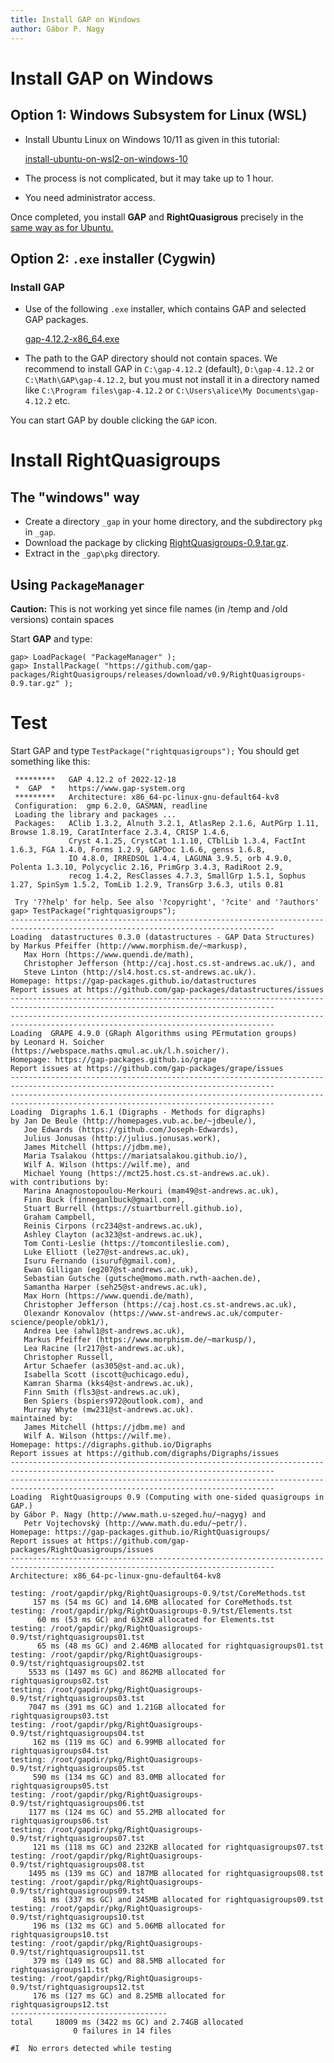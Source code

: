 ```yaml
---
title: Install GAP on Windows
author: Gábor P. Nagy
---
```




# Install GAP on Windows

## Option 1: Windows Subsystem for Linux (WSL)

* Install Ubuntu Linux on Windows 10/11 as given in this tutorial:
  
  [install-ubuntu-on-wsl2-on-windows-10](https://ubuntu.com/tutorials/install-ubuntu-on-wsl2-on-windows-10#1-overview)
* The process is not complicated, but it may take up to 1 hour. 
* You need administrator access.

Once completed, you install **GAP** and **RightQuasigrous** precisely in the [same way as for Ubuntu.](./install_ubuntu.html)

## Option 2: `.exe` installer (Cygwin)

### Install GAP

* Use of the following `.exe` installer, which contains GAP and selected GAP packages.
  
  [gap-4.12.2-x86_64.exe](https://github.com/gap-system/gap/releases/download/v4.12.2/gap-4.12.2-x86_64.exe)
* The path to the GAP directory should not contain spaces. We recommend to install GAP in `C:\gap-4.12.2` (default), `D:\gap-4.12.2` or `C:\Math\GAP\gap-4.12.2`, but you must not install it in a directory named like `C:\Program files\gap-4.12.2` or `C:\Users\alice\My Documents\gap-4.12.2` etc.


You can start GAP by double clicking the `GAP` icon.

# Install RightQuasigroups

## The "windows" way

* Create a directory `_gap`  in your home directory, and the subdirectory `pkg` in `_gap`.
* Download the package by clicking
[RightQuasigroups-0.9.tar.gz](https://github.com/gap-packages/RightQuasigroups/releases/download/v0.9/RightQuasigroups-0.9.tar.gz).
* Extract in the `_gap\pkg` directory.


## Using `PackageManager`

__Caution:__ This is not working yet since file names (in /temp and /old versions) contain spaces

Start __GAP__ and type:

```
gap> LoadPackage( "PackageManager" );
gap> InstallPackage( "https://github.com/gap-packages/RightQuasigroups/releases/download/v0.9/RightQuasigroups-0.9.tar.gz" );
```

# Test

Start GAP and type `TestPackage("rightquasigroups");` You should get something like this:

```
 *********   GAP 4.12.2 of 2022-12-18
 *  GAP  *   https://www.gap-system.org
 *********   Architecture: x86_64-pc-linux-gnu-default64-kv8
 Configuration:  gmp 6.2.0, GASMAN, readline
 Loading the library and packages ...
 Packages:   AClib 1.3.2, Alnuth 3.2.1, AtlasRep 2.1.6, AutPGrp 1.11, Browse 1.8.19, CaratInterface 2.3.4, CRISP 1.4.6, 
             Cryst 4.1.25, CrystCat 1.1.10, CTblLib 1.3.4, FactInt 1.6.3, FGA 1.4.0, Forms 1.2.9, GAPDoc 1.6.6, genss 1.6.8, 
             IO 4.8.0, IRREDSOL 1.4.4, LAGUNA 3.9.5, orb 4.9.0, Polenta 1.3.10, Polycyclic 2.16, PrimGrp 3.4.3, RadiRoot 2.9, 
             recog 1.4.2, ResClasses 4.7.3, SmallGrp 1.5.1, Sophus 1.27, SpinSym 1.5.2, TomLib 1.2.9, TransGrp 3.6.3, utils 0.81
             
 Try '??help' for help. See also '?copyright', '?cite' and '?authors'
gap> TestPackage("rightquasigroups");
---------------------------------------------------------------------------------------------------------------------------------
Loading  datastructures 0.3.0 (datastructures - GAP Data Structures)
by Markus Pfeiffer (http://www.morphism.de/~markusp),
   Max Horn (https://www.quendi.de/math),
   Christopher Jefferson (http://caj.host.cs.st-andrews.ac.uk/), and
   Steve Linton (http://sl4.host.cs.st-andrews.ac.uk/).
Homepage: https://gap-packages.github.io/datastructures
Report issues at https://github.com/gap-packages/datastructures/issues
---------------------------------------------------------------------------------------------------------------------------------
---------------------------------------------------------------------------------------------------------------------------------
Loading  GRAPE 4.9.0 (GRaph Algorithms using PErmutation groups)
by Leonard H. Soicher (https://webspace.maths.qmul.ac.uk/l.h.soicher/).
Homepage: https://gap-packages.github.io/grape
Report issues at https://github.com/gap-packages/grape/issues
---------------------------------------------------------------------------------------------------------------------------------
---------------------------------------------------------------------------------------------------------------------------------
Loading  Digraphs 1.6.1 (Digraphs - Methods for digraphs)
by Jan De Beule (http://homepages.vub.ac.be/~jdbeule/),
   Joe Edwards (https://github.com/Joseph-Edwards),
   Julius Jonusas (http://julius.jonusas.work),
   James Mitchell (https://jdbm.me),
   Maria Tsalakou (https://mariatsalakou.github.io/),
   Wilf A. Wilson (https://wilf.me), and
   Michael Young (https://mct25.host.cs.st-andrews.ac.uk).
with contributions by:
   Marina Anagnostopoulou-Merkouri (mam49@st-andrews.ac.uk),
   Finn Buck (finneganlbuck@gmail.com),
   Stuart Burrell (https://stuartburrell.github.io),
   Graham Campbell,
   Reinis Cirpons (rc234@st-andrews.ac.uk),
   Ashley Clayton (ac323@st-andrews.ac.uk),
   Tom Conti-Leslie (https://tomcontileslie.com),
   Luke Elliott (le27@st-andrews.ac.uk),
   Isuru Fernando (isuruf@gmail.com),
   Ewan Gilligan (eg207@st-andrews.ac.uk),
   Sebastian Gutsche (gutsche@momo.math.rwth-aachen.de),
   Samantha Harper (seh25@st-andrews.ac.uk),
   Max Horn (https://www.quendi.de/math),
   Christopher Jefferson (https://caj.host.cs.st-andrews.ac.uk),
   Olexandr Konovalov (https://www.st-andrews.ac.uk/computer-science/people/obk1/),
   Andrea Lee (ahwl1@st-andrews.ac.uk),
   Markus Pfeiffer (https://www.morphism.de/~markusp/),
   Lea Racine (lr217@st-andrews.ac.uk),
   Christopher Russell,
   Artur Schaefer (as305@st-and.ac.uk),
   Isabella Scott (iscott@uchicago.edu),
   Kamran Sharma (kks4@st-andrews.ac.uk),
   Finn Smith (fls3@st-andrews.ac.uk),
   Ben Spiers (bspiers972@outlook.com), and
   Murray Whyte (mw231@st-andrews.ac.uk).
maintained by:
   James Mitchell (https://jdbm.me) and
   Wilf A. Wilson (https://wilf.me).
Homepage: https://digraphs.github.io/Digraphs
Report issues at https://github.com/digraphs/Digraphs/issues
---------------------------------------------------------------------------------------------------------------------------------
---------------------------------------------------------------------------------------------------------------------------------
Loading  RightQuasigroups 0.9 (Computing with one-sided quasigroups in GAP.)
by Gábor P. Nagy (http://www.math.u-szeged.hu/~nagyg) and
   Petr Vojtechovský (http://www.math.du.edu/~petr/).
Homepage: https://gap-packages.github.io/RightQuasigroups/
Report issues at https://github.com/gap-packages/RightQuasigroups/issues
---------------------------------------------------------------------------------------------------------------------------------
Architecture: x86_64-pc-linux-gnu-default64-kv8

testing: /root/gapdir/pkg/RightQuasigroups-0.9/tst/CoreMethods.tst
     157 ms (54 ms GC) and 14.6MB allocated for CoreMethods.tst
testing: /root/gapdir/pkg/RightQuasigroups-0.9/tst/Elements.tst
      60 ms (53 ms GC) and 632KB allocated for Elements.tst
testing: /root/gapdir/pkg/RightQuasigroups-0.9/tst/rightquasigroups01.tst
      65 ms (48 ms GC) and 2.46MB allocated for rightquasigroups01.tst
testing: /root/gapdir/pkg/RightQuasigroups-0.9/tst/rightquasigroups02.tst
    5533 ms (1497 ms GC) and 862MB allocated for rightquasigroups02.tst
testing: /root/gapdir/pkg/RightQuasigroups-0.9/tst/rightquasigroups03.tst
    7047 ms (391 ms GC) and 1.21GB allocated for rightquasigroups03.tst
testing: /root/gapdir/pkg/RightQuasigroups-0.9/tst/rightquasigroups04.tst
     162 ms (119 ms GC) and 6.99MB allocated for rightquasigroups04.tst
testing: /root/gapdir/pkg/RightQuasigroups-0.9/tst/rightquasigroups05.tst
     590 ms (134 ms GC) and 83.0MB allocated for rightquasigroups05.tst
testing: /root/gapdir/pkg/RightQuasigroups-0.9/tst/rightquasigroups06.tst
    1177 ms (124 ms GC) and 55.2MB allocated for rightquasigroups06.tst
testing: /root/gapdir/pkg/RightQuasigroups-0.9/tst/rightquasigroups07.tst
     121 ms (118 ms GC) and 232KB allocated for rightquasigroups07.tst
testing: /root/gapdir/pkg/RightQuasigroups-0.9/tst/rightquasigroups08.tst
    1495 ms (139 ms GC) and 187MB allocated for rightquasigroups08.tst
testing: /root/gapdir/pkg/RightQuasigroups-0.9/tst/rightquasigroups09.tst
     851 ms (337 ms GC) and 245MB allocated for rightquasigroups09.tst
testing: /root/gapdir/pkg/RightQuasigroups-0.9/tst/rightquasigroups10.tst
     196 ms (132 ms GC) and 5.06MB allocated for rightquasigroups10.tst
testing: /root/gapdir/pkg/RightQuasigroups-0.9/tst/rightquasigroups11.tst
     379 ms (149 ms GC) and 88.5MB allocated for rightquasigroups11.tst
testing: /root/gapdir/pkg/RightQuasigroups-0.9/tst/rightquasigroups12.tst
     176 ms (127 ms GC) and 8.25MB allocated for rightquasigroups12.tst
-----------------------------------
total     18009 ms (3422 ms GC) and 2.74GB allocated
              0 failures in 14 files

#I  No errors detected while testing
```

